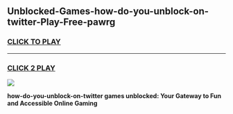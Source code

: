
## Unblocked-Games-how-do-you-unblock-on-twitter-Play-Free-pawrg
<h3>
<a href="https://premium76.site?title=how-do-you-unblock-on-twitter&ref=23A">CLICK TO PLAY</a></h3>
<hr>

<h3>
<a href="https://premium76.site?title=how-do-you-unblock-on-twitter&ref=23A">CLICK 2 PLAY</a>
  
</h3>

<a href="https://premium76.site?title=how-do-you-unblock-on-twitter&ref=23A"><img src="https://clearcache.store/games.png"></a>


**how-do-you-unblock-on-twitter games unblocked: Your Gateway to Fun and Accessible Online Gaming**

